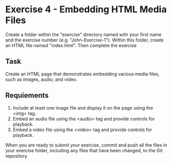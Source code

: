 # Exercise 4 - Embedding HTML Media Files

Create a folder within the "exercise" directory named with your first name and the exercise number (e.g. "John-Exercise-1"). Within this folder, create an HTML file named "index.html". Then complete the exercise

## Task
Create an HTML page that demonstrates embedding various media files, such as images, audio, and video.

## Requiements

1. Include at least one image file and display it on the page using the &lt;img&gt; tag.
2. Embed an audio file using the &lt;audio&gt; tag and provide controls for playback.
3. Embed a video file using the &lt;video&gt; tag and provide controls for playback.

When you are ready to submit your exercise, commit and push all the files in your exercise folder, including any files that have been changed, to the Git repository.